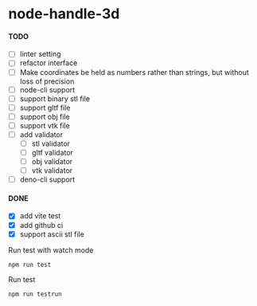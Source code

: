 # node-handle-3d

#### TODO
- [ ] linter setting
- [ ] refactor interface
- [ ] Make coordinates be held as numbers rather than strings, but without loss of precision
- [ ] node-cli support
- [ ] support binary stl file
- [ ] support gltf file
- [ ] support obj file
- [ ] support vtk file
- [ ] add validator
  - [ ] stl validator
  - [ ] gltf validator
  - [ ] obj validator
  - [ ] vtk validator
- [ ] deno-cli support

#### DONE
- [x] add vite test
- [x] add github ci
- [x] support ascii stl file

Run test with watch mode
```
npm run test
```

Run test
```
npm run testrun
```
